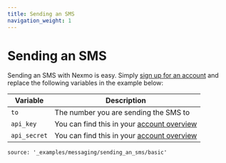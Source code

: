 ```yaml
---
title: Sending an SMS
navigation_weight: 1
---
```


# Sending an SMS

Sending an SMS with Nexmo is easy. Simply [sign up for an account](https://dashboard.nexmo.com/sign-up) and replace the following variables in the example below:

| Variable | Description |
| -------- | ----------- |
| `to` | The number you are sending the SMS to |
| `api_key` | You can find this in your [account overview](https://dashboard.nexmo.com/account-overview) |
| `api_secret` | You can find this in your [account overview](https://dashboard.nexmo.com/account-overview) |

```tabbed_examples
source: '_examples/messaging/sending_an_sms/basic'
```
